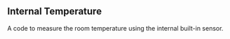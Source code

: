 Internal Temperature
--------------------------


A code to measure the room temperature using the internal built-in sensor.
